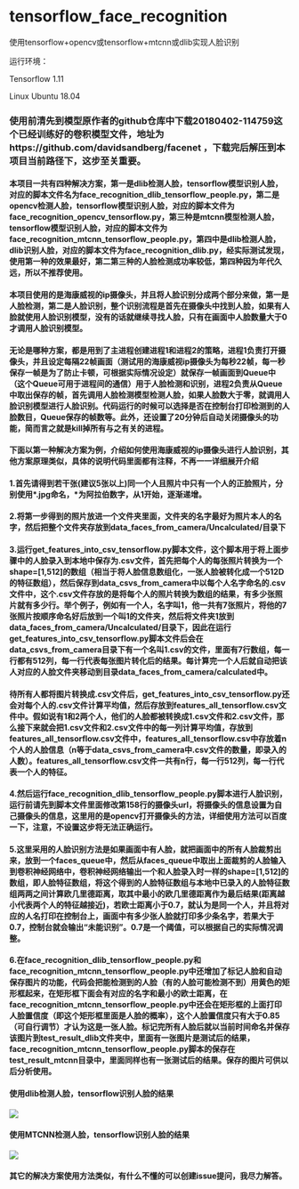 # tensorflow_face_recognition
使用tensorflow+opencv或tensorflow+mtcnn或dlib实现人脸识别

运行环境：

Tensorflow 1.11

Linux Ubuntu 18.04

### 使用前清先到模型原作者的github仓库中下载20180402-114759这个已经训练好的卷积模型文件，地址为https://github.com/davidsandberg/facenet ，下载完后解压到本项目当前路径下，这步至关重要。

#### 本项目一共有四种解决方案，第一是dlib检测人脸，tensorflow模型识别人脸，对应的脚本文件名为face_recognition_dlib_tensorflow_people.py，第二是opencv检测人脸，tensorflow模型识别人脸，对应的脚本文件为face_recognition_opencv_tensorflow.py，第三种是mtcnn模型检测人脸，tensorflow模型识别人脸，对应的脚本文件为face_recognition_mtcnn_tensorflow_people.py，第四中是dlib检测人脸，dlib识别人脸，对应的脚本文件为face_recognition_dlib.py，经实际测试发现，使用第一种的效果最好，第二第三种的人脸检测成功率较低，第四种因为年代久远，所以不推荐使用。

#### 本项目使用的是海康威视的ip摄像头，并且将人脸识别分成两个部分来做，第一是人脸检测，第二是人脸识别，整个识别流程是首先在摄像头中找到人脸，如果有人脸就使用人脸识别模型，没有的话就继续寻找人脸，只有在画面中人脸数量大于0才调用人脸识别模型。


#### 无论是哪种方案，都是用到了主进程创建进程1和进程2的策略，进程1负责打开摄像头，并且设定每隔22帧画面（测试用的海康威视ip摄像头为每秒22帧，每一秒保存一帧是为了防止卡顿，可根据实际情况设定）就保存一帧画面到Queue中（这个Queue可用于进程间的通信）用于人脸检测和识别，进程2负责从Queue中取出保存的帧，首先调用人脸检测模型检测人脸，如果人脸数大于零，就调用人脸识别模型进行人脸识别。代码运行的时候可以选择是否在控制台打印检测到的人脸数目，Queue保存的帧数等。此外，还设置了20分钟后自动关闭摄像头的功能，简而言之就是kill掉所有与之有关的进程。

#### 下面以第一种解决方案为例，介绍如何使用海康威视的ip摄像头进行人脸识别，其他方案原理类似，具体的说明代码里面都有注释，不再一一详细展开介绍

#### 1.首先请得到若干张(建议5张以上)同一个人且照片中只有一个人的正脸照片，分别使用\*.jpg命名，\*为阿拉伯数字，从1开始，逐渐递增。

#### 2.将第一步得到的照片放进一个文件夹里面，文件夹的名字最好为照片本人的名字，然后把整个文件夹存放到data_faces_from_camera/Uncalculated/目录下

#### 3.运行get_features_into_csv_tensorflow.py脚本文件，这个脚本用于将上面步骤中的人脸录入到本地中保存为.csv文件，首先把每个人的每张照片转换为一个shape=[1,512]的数组（相当于将人脸信息数组化，一张人脸被转化成一个512D的特征数组），然后保存到data_csvs_from_camera中以每个人名字命名的.csv文件中，这个.csv文件存放的是将每个人的照片转换为数组的结果，有多少张照片就有多少行。举个例子，例如有一个人，名字叫1，他一共有7张照片，将他的7张照片按顺序命名好后放到一个叫1的文件夹，然后将文件夹1放到data_faces_from_camera/Uncalculated/目录下，因此在运行get_features_into_csv_tensorflow.py脚本文件后会在data_csvs_from_camera目录下有一个名叫1.csv的文件，里面有7行数组，每一行都有512列，每一行代表每张图片转化后的结果。每计算完一个人后就自动把该人对应的人脸文件夹移动到目录data_faces_from_camera/calculated中。
#### 待所有人都将图片转换成.csv文件后，get_features_into_csv_tensorflow.py还会对每个人的.csv文件计算平均值，然后存放到features_all_tensorflow.csv文件中。假如说有1和2两个人，他们的人脸都被转换成1.csv文件和2.csv文件，那么接下来就会把1.csv文件和2.csv文件中的每一列计算平均值，存放到features_all_tensorflow.csv文件中，features_all_tensorflow.csv中存放着n个人的人脸信息（n等于data_csvs_from_camera中.csv文件的数量，即录入的人数）。features_all_tensorflow.csv文件一共有n行，每一行512列，每一行代表一个人的特征。

#### 4.然后运行face_recognition_dlib_tensorflow_people.py脚本进行人脸识别，运行前请先到脚本文件里面修改第158行的摄像头url，将摄像头的信息设置为自己摄像头的信息，这里用的是opencv打开摄像头的方法，详细使用方法可以百度一下，注意，不设置这步将无法正确运行。

#### 5.这里采用的人脸识别方法是如果画面中有人脸，就把画面中的所有人脸裁剪出来，放到一个faces_queue中，然后从faces_queue中取出上面裁剪的人脸输入到卷积神经网络中，卷积神经网络输出一个和人脸录入时一样的shape=[1,512]的数组，即人脸特征数组，将这个得到的人脸特征数组与本地中已录入的人脸特征数组两两之间计算欧几里德距离，取其中最小的欧几里德距离作为最后结果(距离越小代表两个人的特征越接近)，若欧士距离小于0.7，就认为是同一个人，并且将对应的人名打印在控制台上，画面中有多少张人脸就打印多少条名字，若果大于0.7，控制台就会输出“未能识别”。0.7是一个阈值，可以根据自己的实际情况调整。

#### 6.在face_recognition_dlib_tensorflow_people.py和face_recognition_mtcnn_tensorflow_people.py中还增加了标记人脸和自动保存图片的功能，代码会把能检测到的人脸（有的人脸可能检测不到）用黄色的矩形框起来，在矩形框下面会有对应的名字和最小的欧士距离，在face_recognition_mtcnn_tensorflow_people.py中还会在矩形框的上面打印人脸置信度（即这个矩形框里面是人脸的概率），这个人脸置信度只有大于0.85（可自行调节）才认为这是一张人脸。标记完所有人脸后就以当前时间命名并保存该图片到test_result_dlib文件夹中，里面有一张图片是测试后的结果，face_recognition_mtcnn_tensorflow_people.py脚本的保存在test_result_mtcnn目录中，里面同样也有一张测试后的结果。保存的图片可供以后分析使用。

#### 使用dlib检测人脸，tensorflow识别人脸的结果
![](https://github.com/zetionclement/tensorflow_face_recognition/blob/master/test_result_dlib/2019-06-05%2010:54:04.733662.jpg)

#### 使用MTCNN检测人脸，tensorflow识别人脸的结果
![](https://github.com/zetionclement/tensorflow_face_recognition/blob/master/test_result_mtcnn/2019-06-05%2010:08:19.013860.jpg)

#### 其它的解决方案使用方法类似，有什么不懂的可以创建issue提问，我尽力解答。

